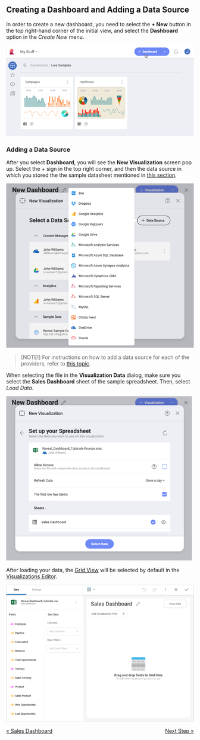 ## Creating a Dashboard and Adding a Data Source 

In order to create a new dashboard, you need to select the **+ New**
button in the top right-hand corner of the initial view, and select the
**Dashboard** option in the *Create New* menu.

![AccessNewDashboardMenu\_All](images/create-new-dashboard.png)

### Adding a Data Source

After you select **Dashboard**, you will see the **New Visualization**
screen pop up. Select the + sign in the top right corner, and then the
data source in which you stored the the sample datasheet mentioned in
[this section](Finance-Dashboard-Tutorial.html#sample-datasheet).

![creatingnewvisualization\_all](images/creating-new-visualization.png)

>[NOTE!]
>For instructions on how to add a data source for each of the providers, refer to [this topic](data-sources.md).

When selecting the file in the **Visualization Data** dialog, make sure
you select the **Sales Dashboard** sheet of the sample spreadsheet.
Then, select *Load Data*.

![SelectingSalesSheet\_All](images/SelectingSalesSheet_All.png)

After loading your data, the [Grid View](Grid-View.md) will be selected by
default in the [Visualizations Editor](Visualizations-Editor.md).

![SalesFirstVisualizationGrid\_All](images/SalesFirstVisualizationGrid_All.png)

<style>
.previous {
    text-align: left
}

.next {
    float: right
}

</style>

<a href="sales-dashboard-tutorial.md" class="previous">&laquo; Sales Dashboard</a>
<a href="sales-selecting-data-visualization.md" class="next">Next Step &raquo;</a>
